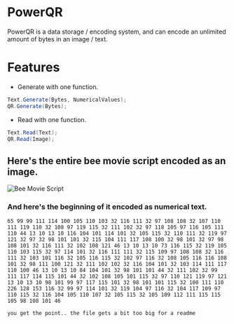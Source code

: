 # PowerQR
PowerQR is a data storage / encoding system, and can encode an unlimited amount of bytes in an image / text.

# Features
* Generate with one function.
```cs
Text.Generate(Bytes, NumericalValues);
QR.Generate(Bytes);
```

* Read with one function.
```cs
Text.Read(Text);
QR.Read(Image);
```

## Here's the entire bee movie script encoded as an image.
![Bee Movie Script](https://user-images.githubusercontent.com/85254326/186011130-dee93bce-7566-490a-949d-794500084336.png)

### And here's the beginning of it encoded as numerical text.
```
65 99 99 111 114 100 105 110 103 32 116 111 32 97 108 108 32 107 110 111 119 110 32 108 97 119 115 32 111 102 32 97 118 105 97 116 105 111 110 44 13 10 13 10 116 104 101 114 101 32 105 115 32 110 111 32 119 97 121 32 97 32 98 101 101 32 115 104 111 117 108 100 32 98 101 32 97 98 108 101 32 116 111 32 102 108 121 46 13 10 13 10 73 116 115 32 119 105 110 103 115 32 97 114 101 32 116 111 111 32 115 109 97 108 108 32 116 111 32 103 101 116 32 105 116 115 32 102 97 116 32 108 105 116 116 108 101 32 98 111 100 121 32 111 102 102 32 116 104 101 32 103 114 111 117 110 100 46 13 10 13 10 84 104 101 32 98 101 101 44 32 111 102 32 99 111 117 114 115 101 44 32 102 108 105 101 115 32 97 110 121 119 97 121 13 10 13 10 98 101 99 97 117 115 101 32 98 101 101 115 32 100 111 110 226 128 153 116 32 99 97 114 101 32 119 104 97 116 32 104 117 109 97 110 115 32 116 104 105 110 107 32 105 115 32 105 109 112 111 115 115 105 98 108 101 46

you get the point.. the file gets a bit too big for a readme
```
